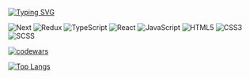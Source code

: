 [![Typing SVG](https://readme-typing-svg.herokuapp.com?color=%2336BCF7&lines=Hello,+I'm+Sergey.+Web-delevoper)](https://git.io/typing-svg)

![Next](https://img.shields.io/badge/next.js-000000?style=for-the-badge&logo=nextdotjs&logoColor=white
)
![Redux](https://img.shields.io/badge/-Redux-black?style=for-the-badge&logo=redux)
![TypeScript](https://img.shields.io/badge/typescript-%23007ACC.svg?style=for-the-badge&logo=typescript&logoColor=white)
![React](https://img.shields.io/badge/react-%2320232a.svg?style=for-the-badge&logo=react&logoColor=%2361DAFB)
![JavaScript](https://img.shields.io/badge/javascript-%23323330.svg?style=for-the-badge&logo=javascript&logoColor=%23F7DF1E)
![HTML5](https://img.shields.io/badge/html5-%23E34F26.svg?style=for-the-badge&logo=html5&logoColor=white)
![CSS3](https://img.shields.io/badge/css3-%231572B6.svg?style=for-the-badge&logo=css3&logoColor=white)
![SCSS](https://img.shields.io/badge/SCSS-hotpink.svg?style=for-the-badge&logo=SASS&logoColor=white)



[![codewars](https://www.codewars.com/users/7Sergey/badges/large)](https://www.codewars.com/users/7Sergey)   

[![Top Langs](https://github-readme-stats.vercel.app/api/top-langs/?username=anuraghazra&layout=compact)](https://github.com/anuraghazra/github-readme-stats)
